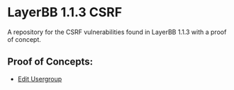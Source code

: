 # LayerBB 1.1.3 CSRF
A repository for the CSRF vulnerabilities found in LayerBB 1.1.3 with a proof of concept.

## Proof of Concepts:
- [Edit Usergroup](https://github.com/0xB9/LayerBB-1.1.3-CSRF/blob/master/Edit_Usergroup.md)
